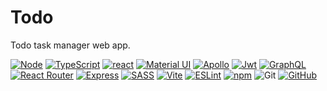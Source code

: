 # Todo

Todo task manager web app.

[![Node][node shield]][node website]
[![TypeScript][typescript shield]][typescript website]
[![react][react shield]][react website]
[![Material UI][mui shield]][mui website]
[![Apollo][apollo shield]][apollo website]
[![Jwt][jwt shield]][jwt website]
[![GraphQL][graphql shield]][graphql website]
[![React Router][react router shield]][react router website]
[![Express][express shield]][express website]
[![SASS][sass shield]][sass website]
[![Vite][vite shield]][vite website]
[![ESLint][eslint shield]][typescript eslint website]
[![npm][npm shield]][npm website]
![Git][git shield]
[![GitHub][github shield]][github repo]

[node shield]: https://img.shields.io/badge/node.js-6DA55F?style=for-the-badge&logo=node.js&logoColor=white "node"
[node website]: https://nodejs.org/en/about "node"
[typescript shield]: https://img.shields.io/badge/typescript-%23007ACC.svg?style=for-the-badge&logo=typescript&logoColor=white "TypeScript"
[typescript website]: https://www.typescriptlang.org/ "TypeScript"
[sass shield]: https://img.shields.io/badge/SASS-hotpink.svg?style=for-the-badge&logo=SASS&logoColor=white "SASS"
[sass website]: https://sass-lang.com/ "SASS"
[react shield]: https://img.shields.io/badge/react-%2320232a.svg?style=for-the-badge&logo=react&logoColor=%2361DAFB "React"
[mui shield]: https://img.shields.io/badge/MUI-%230081CB.svg?style=for-the-badge&logo=mui&logoColor=white "Material UI"
[mui website]: https://mui.com/ "Material UI"
[apollo website]: https://www.apollographql.com/ "Apollo"
[apollo shield]: https://img.shields.io/badge/-ApolloGraphQL-311C87?style=for-the-badge&logo=apollo-graphql "Apollo"
[graphql shield]: https://img.shields.io/badge/-GraphQL-E10098?style=for-the-badge&logo=graphql&logoColor=white "GraphQL"
[graphql website]: https://graphql.org/ "GraphQL"
[react website]: https://react.dev/ "React"
[jwt shield]: https://img.shields.io/badge/JWT-black?style=for-the-badge&logo=JSON%20web%20tokens "JSON Web Token"
[jwt website]: https://jwt.io/ "JSON Web Token"
[react router shield]: https://img.shields.io/badge/React_Router-CA4245?style=for-the-badge&logo=react-router&logoColor=white "React Router"
[express shield]: https://img.shields.io/badge/express.js-%23404d59.svg?style=for-the-badge&logo=express&logoColor=%2361DAFB "Express"
[express website]: https://expressjs.com/ "Express"
[react router website]: https://www.npmjs.com/package/react-router "React Router"
[vite shield]: https://img.shields.io/badge/vite-%23646CFF.svg?style=for-the-badge&logo=vite&logoColor=white "Vite"
[vite website]: https://vitejs.dev "Vite"
[eslint shield]: https://img.shields.io/badge/ESLint-4B3263?style=for-the-badge&logo=eslint&logoColor=white "TypeScript ESLint"
[typescript eslint website]: https://typescript-eslint.io/ "TypeScript ESLint"
[npm shield]: https://img.shields.io/badge/NPM-%23CB3837.svg?style=for-the-badge&logo=npm&logoColor=white "npm"
[npm website]: https://www.npmjs.com/ "npm"
[git shield]: https://img.shields.io/badge/git-%23F05033.svg?style=for-the-badge&logo=git&logoColor=white "Git"
[github shield]: https://img.shields.io/badge/github-%23121011.svg?style=for-the-badge&logo=github&logoColor=white "GitHub repo"
[github repo]: https://github.com/SnapperGee/portfolio "GitHub repo"
